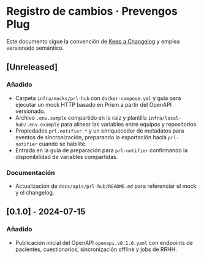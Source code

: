# Registro de cambios · Prevengos Plug

Este documento sigue la convención de [Keep a Changelog](https://keepachangelog.com/es-ES/1.0.0/)
y emplea versionado semántico.

## [Unreleased]

### Añadido
- Carpeta `infra/mocks/prl-hub` con `docker-compose.yml` y guía para ejecutar un mock HTTP
  basado en Prism a partir del OpenAPI versionado.
- Archivo `.env.sample` compartido en la raíz y plantilla `infra/local-hub/.env.example`
  para alinear las variables entre equipos y repositorios.
- Propiedades `prl.notifier.*` y un enriquecedor de metadatos para eventos de sincronización,
  preparando la exportación hacia `prl-notifier` cuando se habilite.
- Entrada en la guía de preparación para `prl-notifier` confirmando la disponibilidad de
  variables compartidas.

### Documentación
- Actualización de `docs/apis/prl-hub/README.md` para referenciar el mock y el changelog.

## [0.1.0] - 2024-07-15

### Añadido
- Publicación inicial del OpenAPI `openapi.v0.1.0.yaml` con endpoints de pacientes,
  cuestionarios, sincronización offline y jobs de RRHH.
